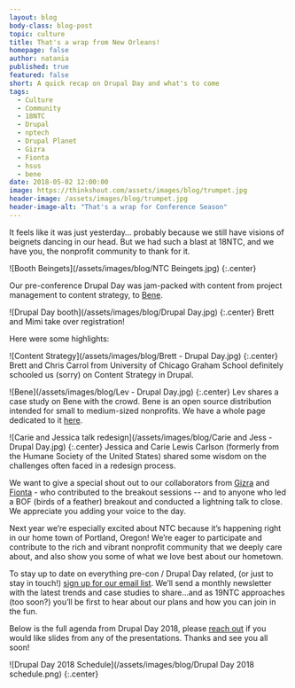 ```yaml
---
layout: blog
body-class: blog-post
topic: culture
title: That's a wrap from New Orleans!
homepage: false
author: natania
published: true
featured: false
short: A quick recap on Drupal Day and what's to come
tags:
  - Culture
  - Community
  - 18NTC
  - Drupal
  - nptech
  - Drupal Planet
  - Gizra
  - Fionta
  - hsus
  - bene
date: 2018-05-02 12:00:00
image: https://thinkshout.com/assets/images/blog/trumpet.jpg
header-image: /assets/images/blog/trumpet.jpg
header-image-alt: "That's a wrap for Conference Season"
---
```


It feels like it was just yesterday… probably because we still have visions of beignets dancing in our head. But we had such a blast at 18NTC, and we have you, the nonprofit community to thank for it.

![Booth Beingets](/assets/images/blog/NTC Beingets.jpg)
{:.center}

Our pre-conference Drupal Day was jam-packed with content from project management to content strategy, to [Bene](https://thinkshout.com/bene/).

![Drupal Day booth](/assets/images/blog/Drupal Day.jpg)
{:.center}
<span class="caption"><i class="fa fa-caret-up"></i>Brett and Mimi take over registration!</span>

Here were some highlights:

![Content Strategy](/assets/images/blog/Brett - Drupal Day.jpg)
{:.center}
<span class="caption"><i class="fa fa-caret-up"></i>Brett and Chris Carrol from University of Chicago Graham School definitely schooled us (sorry) on Content Strategy in Drupal.</span>

![Bene](/assets/images/blog/Lev - Drupal Day.jpg)
{:.center}
<span class="caption"><i class="fa fa-caret-up"></i>Lev shares a case study on Bene with the crowd. Bene is an open source distribution intended for small to medium-sized nonprofits. We have a whole page dedicated to it [here](https://thinkshout.com/bene/).</span>

![Carie and Jessica talk redesign](/assets/images/blog/Carie and Jess - Drupal Day.jpg)
{:.center}
<span class="caption"><i class="fa fa-caret-up"></i>Jessica and Carie Lewis Carlson (formerly from the Humane Society of the United States) shared some wisdom on the challenges often faced in a redesign process.</span>

We want to give a special shout out to our collaborators from [Gizra](https://www.gizra.com/) and [Fionta](https://fionta.com/) - who contributed to the breakout sessions -- and to anyone who led a BOF (birds of a feather) breakout and conducted a lightning talk to close. We appreciate you adding your voice to the day.  

Next year we’re especially excited about NTC because it’s happening right in our home town of Portland, Oregon! We’re eager to participate and contribute to the rich and vibrant nonprofit community that we deeply care about, and also show you some of what we love best about our hometown.

To stay up to date on everything pre-con / Drupal Day related, (or just to stay in touch!) [sign up for our email list](https://thinkshout.com/contact/). We’ll send a monthly newsletter with the latest trends and case studies to share...and as 19NTC approaches (too soon?) you’ll be first to hear about our plans and how you can join in the fun.

Below is the full agenda from Drupal Day 2018, please [reach out](mailto:natania.leclerc@thinkshout.com) if you would like slides from any of the presentations. Thanks and see you all soon!

![Drupal Day 2018 Schedule](/assets/images/blog/Drupal Day 2018 schedule.png)
{:.center}
